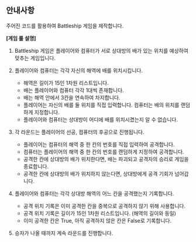 ## 안내사항

주어진 코드를 활용하여 Battleship 게임을 제작합니다.

**[게임 룰 설명]**

1. Battleship 게임은 플레이어와 컴퓨터가 서로 상대방의 배가 있는 위치를 예상하여 맞추는 게임입니다.

2. 플레이어와 컴퓨터는 각각 자신의 해역에 배를 위치시킵니다.
   
   - 해역은 길이가 15인 1차원 리스트입니다.
   - 배는 플레이어와 컴퓨터 각각 1대씩 존재합니다.
   - 배는 해역 안에서 3칸을 연속하여 차지합니다.
   - 플레이어는 자신의 배를 둘 위치를 직접 입력합니다. 컴퓨터는 배의 위치를 랜덤하게 지정합니다.
   - 플레이어와 컴퓨터는 상대방이 어디에 배를 위치시켰는지 알 수 없습니다.

3. 각 라운드는 플레이어의 선공, 컴퓨터의 후공으로 진행됩니다.
   
   - 플레이어는 컴퓨터의 해역 중 한 칸의 번호를 직접 입력하여 공격합니다.
   - 컴퓨터는 플레이어의 해역 중 한 칸의 번호를 랜덤하게 지정하여 공격합니다.
   - 공격한 칸에 상대방의 배가 위치한다면, 배는 파괴되고 공격자의 승리로 게임을 종료합니다.
   - 공격한 칸에 상대방의 배가 위치하지 않는다면, 상대방에게 공격 기회가 넘어갑니다.

4. 플레이어와 컴퓨터는 각각 상대방 해역의 어느 칸을 공격했는지 기록합니다.
   
   - 공격 위치 기록은 이미 공격한 칸을 중복으로 공격하지 않기 위해 사용합니다.
   - 공격 위치 기록은 길이가 15인 1차원 리스트입니다. (해역의 길이와 동일)
   - 이미 공격한 칸은 True, 아직 공격하지 않은 칸은 False로 기록합니다.

5. 승자가 나올 때까지 계속 라운드를 진행합니다.
